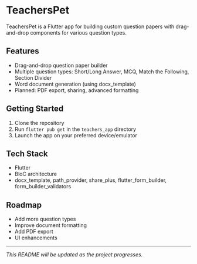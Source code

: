 # TeachersPet

TeachersPet is a Flutter app for building custom question papers with drag-and-drop components for various question types.

## Features
- Drag-and-drop question paper builder
- Multiple question types: Short/Long Answer, MCQ, Match the Following, Section Divider
- Word document generation (using docx_template)
- Planned: PDF export, sharing, advanced formatting

## Getting Started
1. Clone the repository
2. Run `flutter pub get` in the `teachers_app` directory
3. Launch the app on your preferred device/emulator

## Tech Stack
- Flutter
- BloC architecture
- docx_template, path_provider, share_plus, flutter_form_builder, form_builder_validators

## Roadmap
- Add more question types
- Improve document formatting
- Add PDF export
- UI enhancements

---
*This README will be updated as the project progresses.*
